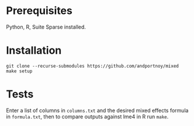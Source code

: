 # Prerequisites
Python, R, Suite Sparse installed.

# Installation
```
git clone --recurse-submodules https://github.com/andportnoy/mixed
make setup
```

# Tests
Enter a list of columns in `columns.txt` and the desired mixed effects formula
in `formula.txt`, then to compare outputs against lme4 in R run `make`.
